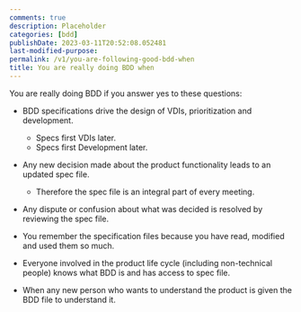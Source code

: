 ```yaml
---
comments: true
description: Placeholder 
categories: [bdd]
publishDate: 2023-03-11T20:52:08.052481
last-modified-purpose:
permalink: /v1/you-are-following-good-bdd-when
title: You are really doing BDD when
---
```


You are really doing BDD if you answer yes to these questions:

- BDD specifications drive the design of VDIs, prioritization and development.
  - Specs first VDIs later.
  - Specs first Development later.

- Any new decision made about the product functionality leads to an updated spec file.
  - Therefore the spec file is an integral part of every meeting.

- Any dispute or confusion about what was decided is resolved by reviewing the spec file.

- You remember the specification files because you have read, modified and used them so much.

- Everyone involved in the product life cycle (including non-technical people) knows what BDD is and has access to spec file.

- When any new person who wants to understand the product is given the BDD file to understand it.